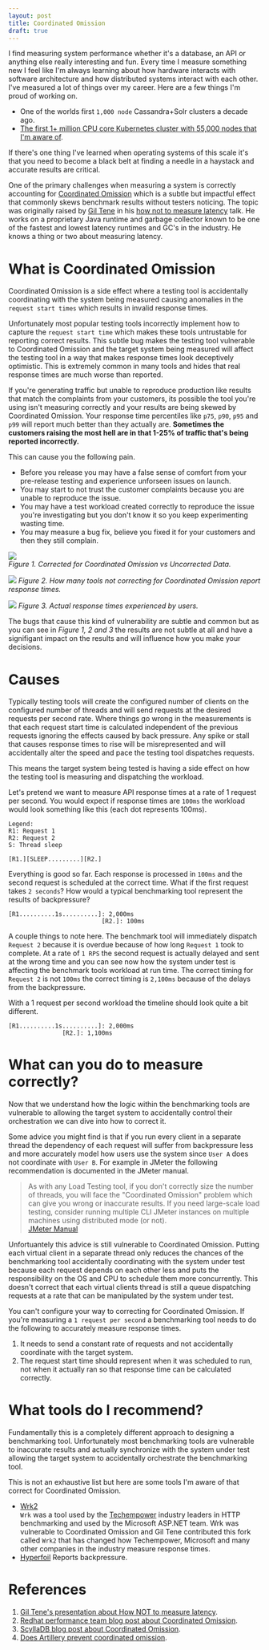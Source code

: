 ```yaml
---
layout: post
title: Coordinated Omission
draft: true
---
```


I find measuring system performance whether it's a database, an API or anything else really interesting and fun. Every time I measure something new I feel like I'm always learning about 
how hardware interacts with software architecture and how distributed systems interact with each other. I've measured a lot of things over my career. Here are a few things I'm proud of working on.

- One of the worlds first `1,000 node` Cassandra+Solr clusters a decade ago.
- [The first 1+ million CPU core Kubernetes cluster with 55,000 nodes that I'm aware of](https://vmblog.com/archive/2018/06/28/univa-leverages-aws-to-deploy-more-than-one-million-cores-in-a-single-univa-grid-engine-cluster.aspx).

If there's one thing I've learned when operating systems of this scale it's that you need to become a black belt at finding a needle in a haystack and accurate results are critical.

One of the primary challenges when measuring a system is correctly accounting for [Coordinated Omission](https://redhatperf.github.io/post/coordinated-omission/) which is a subtle but impactful effect
that commonly skews benchmark results without testers noticing. The topic was originally raised by [Gil Tene](https://www.azul.com/leadership/gil-tene/) in his [how not to measure latency](https://image.slidesharecdn.com/untitled-160328112522/75/How-NOT-to-Measure-Latency-14-2048.jpg) 
talk. He works on a proprietary Java runtime and garbage collector known to be one of the fastest and lowest latency runtimes and GC's in the industry. He knows a thing or two about measuring latency.

# What is Coordinated Omission
Coordinated Omission is a side effect where a testing tool is accidentally coordinating with the system being measured causing anomalies in the `request start times` which results in invalid response times. 

Unfortunately most popular testing tools incorrectly implement how to capture the `request start time` which makes these tools untrustable for reporting correct results.
This subtle bug makes the testing tool vulnerable to Coordinated Omission and the target system being measured will affect the testing tool in a way that makes response times look deceptively optimistic. This is extremely common in many tools and hides that real response times are much worse than reported.

If you're generating traffic but unable to reproduce production like results that match the complaints from your customers, its possible the tool you're using isn't measuring correctly and your results
are being skewed by Coordinated Omission. Your response time percentiles like `p75`, `p90`, `p95` and `p99` will report much better than they actually are. **Sometimes the customers raising the most hell are in that 1-25% of traffic that's being reported incorrectly.**

This can cause you the following pain.
- Before you release you may have a false sense of comfort from your pre-release testing and experience unforseen issues on launch.
- You may start to not trust the customer complaints because you are unable to reproduce the issue.
- You may have a test workload created correctly to reproduce the issue you're investigating but you don't know it so you keep experimenting wasting time.
- You may measure a bug fix, believe you fixed it for your customers and then they still complain.

![](https://github.com/user-attachments/assets/b39b32db-34ce-4c3b-86ac-5886165047c1)  
_Figure 1. Corrected for Coordinated Omission vs Uncorrected Data._

![](https://redhatperf.github.io/post/coordinated-omission/coordinated-omission-blocked-wait-time.png)
_Figure 2. How many tools not correcting for Coordinated Omission report response times._

![](https://redhatperf.github.io/post/coordinated-omission/coordinated-omission-cumulative-wait-time.png)
_Figure 3. Actual response times experienced by users._

The bugs that cause this kind of vulnerability are subtle and common but as you can see in _Figure 1, 2 and 3_ the results are not subtle at all and have a signifigant impact on the results 
and will influence how you make your decisions.

# Causes
Typically testing tools will create the configured number of clients on the configured number of threads and will send requests at the desired requests per second rate. Where things go wrong in the measurements is that each request start time is calculated independent of the previous requests ignoring the effects caused by back pressure. Any spike or stall that causes response times to rise will be misrepresented and will accidentally alter the speed and pace the testing tool dispatches requests.

This means the target system being tested is having a side effect on how the testing tool is measuring and dispatching the workload. 

Let's pretend we want to measure API response times at a rate of 1 request per second. You would expect if response times are `100ms` the workload would look something like this (each dot represents 100ms).
```
Legend:
R1: Request 1
R2: Request 2
S: Thread sleep

[R1.][SLEEP.........][R2.]
```
Everything is good so far. Each response is processed in `100ms` and the second request is scheduled at the correct time. What if the first request takes `2 seconds`? How would a typical benchmarking tool represent the results of backpressure?
```
[R1..........1s..........]: 2,000ms
                          [R2.]: 100ms
```
A couple things to note here. The benchmark tool will immediately dispatch `Request 2` because it is overdue because of how long `Request 1` took to complete. At a rate of `1 RPS` the second request is actually delayed and sent at the wrong time and you can see now how the system under test is affecting the benchmark tools workload at run time. The correct timing for `Request 2` is not `100ms` the correct timing is `2,100ms` because of the delays from the backpressure.

With a 1 request per second workload the timeline should look quite a bit different.
```
[R1..........1s..........]: 2,000ms
               [R2.]: 1,100ms
```

# What can you do to measure correctly?
Now that we understand how the logic within the benchmarking tools are vulnerable to allowing the target system to accidentally control their orchestration we can dive into how to correct it.

Some advice you might find is that if you run every client in a separate thread the dependency of each request will suffer from backpressure less and more accurately model how users use the system since `User A` does not coordinate with `User B`. For example in JMeter the following recommendation is documented in the JMeter manual.

> As with any Load Testing tool, if you don't correctly size the number of threads, you will face the "Coordinated Omission" problem which can give you wrong or inaccurate results. If you need large-scale load testing, consider running multiple CLI JMeter instances on multiple machines using distributed mode (or not).  
[JMeter Manual](https://jmeter.apache.org/usermanual/best-practices.html#:~:text=As%20with%20any%20Load%20Testing,distributed%20mode%20(or%20not))

Unfortuantely this advice is still vulnerable to Coordinated Omission. Putting each virtual client in a separate thread only reduces the chances of the benchmarking tool accidentally coordinating with the system under test because each request depends on each other less and puts the responsibility on the OS and CPU to schedule them more concurrently. This doesn't correct that each virtual clients thread is still a queue dispatching requests at a rate that can be manipulated by the system under test.

You can't configure your way to correcting for Coordinated Omission. If you're measuring a `1 request per second` a benchmarking tool needs to do the following to accurately measure response times.
1. It needs to send a constant rate of requests and not accidentally coordinate with the target system.
2. The request start time should represent when it was scheduled to run, not when it actually ran so that response time can be calculated correctly.

# What tools do I recommend?
Fundamentally this is a completely different approach to designing a benchmarking tool. Unfortunately most benchmarking tools are vulnerable to inaccurate results and actually synchronize with the system under test allowing the target system to accidentally orchestrate the benchmarking tool.

This is not an exhaustive list but here are some tools I'm aware of that correct for Coordinated Omission.
- [Wrk2](https://github.com/giltene/wrk2)  
  `Wrk` was a tool used by the [Techempower](https://www.techempower.com/benchmarks) industry leaders in HTTP benchmarking and used by the Microsoft ASP.NET team. Wrk was vulnerable to Coordinated Omission and Gil Tene contributed this fork called `Wrk2` that has changed how Techempower, Microsoft and many other companies in the industry measure response times.
- [Hyperfoil](https://github.com/Hyperfoil/Hyperfoil)
  Reports backpressure.

# References
1. [Gil Tene's presentation about How NOT to measure latency](https://www.youtube.com/watch?v=lJ8ydIuPFeU).
1. [Redhat performance team blog post about Coordinated Omission](https://redhatperf.github.io/post/coordinated-omission/).
1. [ScyllaDB blog post about Coordinated Omission](https://www.scylladb.com/2021/04/22/on-coordinated-omission/).
2. [Does Artillery prevent coordinated omission](https://github.com/artilleryio/artillery/discussions/1472).
